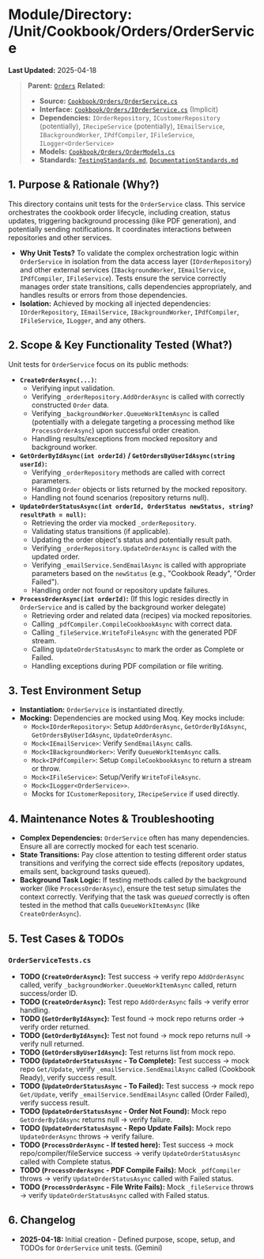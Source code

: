 # Module/Directory: /Unit/Cookbook/Orders/OrderService

**Last Updated:** 2025-04-18

> **Parent:** [`Orders`](../README.md)
> **Related:**
> * **Source:** [`Cookbook/Orders/OrderService.cs`](../../../../../api-server/Cookbook/Orders/OrderService.cs)
> * **Interface:** [`Cookbook/Orders/IOrderService.cs`](../../../../../api-server/Cookbook/Orders/OrderService.cs) (Implicit)
> * **Dependencies:** `IOrderRepository`, `ICustomerRepository` (potentially), `IRecipeService` (potentially), `IEmailService`, `IBackgroundWorker`, `IPdfCompiler`, `IFileService`, `ILogger<OrderService>`
> * **Models:** [`Cookbook/Orders/OrderModels.cs`](../../../../../api-server/Cookbook/Orders/OrderModels.cs)
> * **Standards:** [`TestingStandards.md`](../../../../../Docs/Standards/TestingStandards.md), [`DocumentationStandards.md`](../../../../../Docs/Development/DocumentationStandards.md)

## 1. Purpose & Rationale (Why?)

This directory contains unit tests for the `OrderService` class. This service orchestrates the cookbook order lifecycle, including creation, status updates, triggering background processing (like PDF generation), and potentially sending notifications. It coordinates interactions between repositories and other services.

* **Why Unit Tests?** To validate the complex orchestration logic within `OrderService` in isolation from the data access layer (`IOrderRepository`) and other external services (`IBackgroundWorker`, `IEmailService`, `IPdfCompiler`, `IFileService`). Tests ensure the service correctly manages order state transitions, calls dependencies appropriately, and handles results or errors from those dependencies.
* **Isolation:** Achieved by mocking all injected dependencies: `IOrderRepository`, `IEmailService`, `IBackgroundWorker`, `IPdfCompiler`, `IFileService`, `ILogger`, and any others.

## 2. Scope & Key Functionality Tested (What?)

Unit tests for `OrderService` focus on its public methods:

* **`CreateOrderAsync(...)`:**
    * Verifying input validation.
    * Verifying `_orderRepository.AddOrderAsync` is called with correctly constructed `Order` data.
    * Verifying `_backgroundWorker.QueueWorkItemAsync` is called (potentially with a delegate targeting a processing method like `ProcessOrderAsync`) upon successful order creation.
    * Handling results/exceptions from mocked repository and background worker.
* **`GetOrderByIdAsync(int orderId)` / `GetOrdersByUserIdAsync(string userId)`:**
    * Verifying `_orderRepository` methods are called with correct parameters.
    * Handling `Order` objects or lists returned by the mocked repository.
    * Handling not found scenarios (repository returns null).
* **`UpdateOrderStatusAsync(int orderId, OrderStatus newStatus, string? resultPath = null)`:**
    * Retrieving the order via mocked `_orderRepository`.
    * Validating status transitions (if applicable).
    * Updating the order object's status and potentially result path.
    * Verifying `_orderRepository.UpdateOrderAsync` is called with the updated order.
    * Verifying `_emailService.SendEmailAsync` is called with appropriate parameters based on the `newStatus` (e.g., "Cookbook Ready", "Order Failed").
    * Handling order not found or repository update failures.
* **`ProcessOrderAsync(int orderId)`:** (If this logic resides directly in `OrderService` and is called by the background worker delegate)
    * Retrieving order and related data (recipes) via mocked repositories.
    * Calling `_pdfCompiler.CompileCookbookAsync` with correct data.
    * Calling `_fileService.WriteToFileAsync` with the generated PDF stream.
    * Calling `UpdateOrderStatusAsync` to mark the order as Complete or Failed.
    * Handling exceptions during PDF compilation or file writing.

## 3. Test Environment Setup

* **Instantiation:** `OrderService` is instantiated directly.
* **Mocking:** Dependencies are mocked using Moq. Key mocks include:
    * `Mock<IOrderRepository>`: Setup `AddOrderAsync`, `GetOrderByIdAsync`, `GetOrdersByUserIdAsync`, `UpdateOrderAsync`.
    * `Mock<IEmailService>`: Verify `SendEmailAsync` calls.
    * `Mock<IBackgroundWorker>`: Verify `QueueWorkItemAsync` calls.
    * `Mock<IPdfCompiler>`: Setup `CompileCookbookAsync` to return a stream or throw.
    * `Mock<IFileService>`: Setup/Verify `WriteToFileAsync`.
    * `Mock<ILogger<OrderService>>`.
    * Mocks for `ICustomerRepository`, `IRecipeService` if used directly.

## 4. Maintenance Notes & Troubleshooting

* **Complex Dependencies:** `OrderService` often has many dependencies. Ensure all are correctly mocked for each test scenario.
* **State Transitions:** Pay close attention to testing different order status transitions and verifying the correct side effects (repository updates, emails sent, background tasks queued).
* **Background Task Logic:** If testing methods called *by* the background worker (like `ProcessOrderAsync`), ensure the test setup simulates the context correctly. Verifying that the task was *queued* correctly is often tested in the method that calls `QueueWorkItemAsync` (like `CreateOrderAsync`).

## 5. Test Cases & TODOs

### `OrderServiceTests.cs`
* **TODO (`CreateOrderAsync`):** Test success -> verify repo `AddOrderAsync` called, verify `_backgroundWorker.QueueWorkItemAsync` called, return success/order ID.
* **TODO (`CreateOrderAsync`):** Test repo `AddOrderAsync` fails -> verify error handling.
* **TODO (`GetOrderByIdAsync`):** Test found -> mock repo returns order -> verify order returned.
* **TODO (`GetOrderByIdAsync`):** Test not found -> mock repo returns null -> verify null returned.
* **TODO (`GetOrdersByUserIdAsync`):** Test returns list from mock repo.
* **TODO (`UpdateOrderStatusAsync` - To Complete):** Test success -> mock repo `Get/Update`, verify `_emailService.SendEmailAsync` called (Cookbook Ready), verify success result.
* **TODO (`UpdateOrderStatusAsync` - To Failed):** Test success -> mock repo `Get/Update`, verify `_emailService.SendEmailAsync` called (Order Failed), verify success result.
* **TODO (`UpdateOrderStatusAsync` - Order Not Found):** Mock repo `GetOrderByIdAsync` returns null -> verify failure.
* **TODO (`UpdateOrderStatusAsync` - Repo Update Fails):** Mock repo `UpdateOrderAsync` throws -> verify failure.
* **TODO (`ProcessOrderAsync` - If tested here):** Test success -> mock repo/compiler/fileService success -> verify `UpdateOrderStatusAsync` called with Complete status.
* **TODO (`ProcessOrderAsync` - PDF Compile Fails):** Mock `_pdfCompiler` throws -> verify `UpdateOrderStatusAsync` called with Failed status.
* **TODO (`ProcessOrderAsync` - File Write Fails):** Mock `_fileService` throws -> verify `UpdateOrderStatusAsync` called with Failed status.

## 6. Changelog

* **2025-04-18:** Initial creation - Defined purpose, scope, setup, and TODOs for `OrderService` unit tests. (Gemini)

